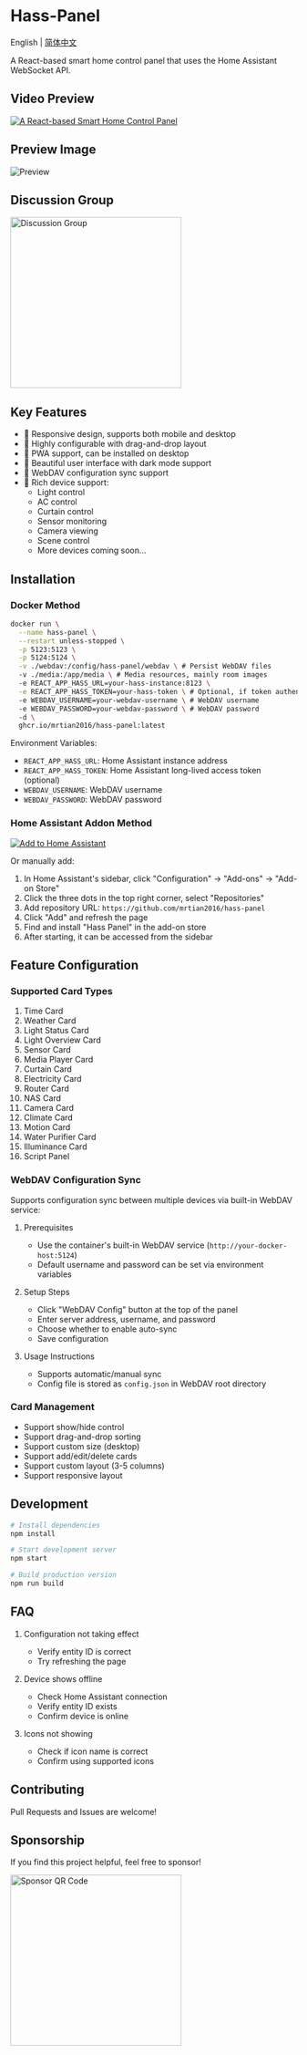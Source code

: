 # Hass-Panel

English | [简体中文](README.zh.md)

A React-based smart home control panel that uses the Home Assistant WebSocket API.

## Video Preview
[![A React-based Smart Home Control Panel]( https://i.imgur.com/PpbbnAS.png )](https://www.bilibili.com/video/BV1yxfaYHE5A/?share_source=copy_web&vd_source=3ef738469d1538347bdba19ea015dbd7)

## Preview Image
![Preview](https://i.imgur.com/ZV71KM8.jpeg)

## Discussion Group

<img src="https://i.imgur.com/M6wEC8M.jpeg" width="300" alt="Discussion Group" />

## Key Features

- 📱 Responsive design, supports both mobile and desktop
- 🔧 Highly configurable with drag-and-drop layout
- 🚀 PWA support, can be installed on desktop
- 🎨 Beautiful user interface with dark mode support
- 💾 WebDAV configuration sync support
- 🔌 Rich device support:
  - Light control
  - AC control
  - Curtain control
  - Sensor monitoring
  - Camera viewing
  - Scene control
  - More devices coming soon...

## Installation

### Docker Method
```bash
docker run \
  --name hass-panel \
  --restart unless-stopped \
  -p 5123:5123 \
  -p 5124:5124 \
  -v ./webdav:/config/hass-panel/webdav \ # Persist WebDAV files
  -v ./media:/app/media \ # Media resources, mainly room images
  -e REACT_APP_HASS_URL=your-hass-instance:8123 \
  -e REACT_APP_HASS_TOKEN=your-hass-token \ # Optional, if token authentication is needed
  -e WEBDAV_USERNAME=your-webdav-username \ # WebDAV username
  -e WEBDAV_PASSWORD=your-webdav-password \ # WebDAV password
  -d \
  ghcr.io/mrtian2016/hass-panel:latest
```

Environment Variables:
- `REACT_APP_HASS_URL`: Home Assistant instance address
- `REACT_APP_HASS_TOKEN`: Home Assistant long-lived access token (optional)
- `WEBDAV_USERNAME`: WebDAV username
- `WEBDAV_PASSWORD`: WebDAV password

### Home Assistant Addon Method

[![Add to Home Assistant](https://my.home-assistant.io/badges/supervisor_add_addon_repository.svg)](https://my.home-assistant.io/redirect/supervisor_add_addon_repository/?repository_url=https%3A%2F%2Fgithub.com%2Fmrtian2016%2Fhass-panel)

Or manually add:

1. In Home Assistant's sidebar, click "Configuration" -> "Add-ons" -> "Add-on Store"
2. Click the three dots in the top right corner, select "Repositories"
3. Add repository URL: `https://github.com/mrtian2016/hass-panel`
4. Click "Add" and refresh the page
5. Find and install "Hass Panel" in the add-on store
6. After starting, it can be accessed from the sidebar

## Feature Configuration

### Supported Card Types

1. Time Card
2. Weather Card
3. Light Status Card
4. Light Overview Card
5. Sensor Card
6. Media Player Card
7. Curtain Card
8. Electricity Card
9. Router Card
10. NAS Card
11. Camera Card
12. Climate Card
13. Motion Card
14. Water Purifier Card
15. Illuminance Card
16. Script Panel

### WebDAV Configuration Sync

Supports configuration sync between multiple devices via built-in WebDAV service:

1. Prerequisites
   - Use the container's built-in WebDAV service (`http://your-docker-host:5124`)
   - Default username and password can be set via environment variables

2. Setup Steps
   - Click "WebDAV Config" button at the top of the panel
   - Enter server address, username, and password
   - Choose whether to enable auto-sync
   - Save configuration

3. Usage Instructions
   - Supports automatic/manual sync
   - Config file is stored as `config.json` in WebDAV root directory

### Card Management

- Support show/hide control
- Support drag-and-drop sorting
- Support custom size (desktop)
- Support add/edit/delete cards
- Support custom layout (3-5 columns)
- Support responsive layout

## Development

```bash
# Install dependencies
npm install

# Start development server
npm start

# Build production version
npm run build
```

## FAQ

1. Configuration not taking effect
   - Verify entity ID is correct
   - Try refreshing the page

2. Device shows offline
   - Check Home Assistant connection
   - Verify entity ID exists
   - Confirm device is online

3. Icons not showing
   - Check if icon name is correct
   - Confirm using supported icons

## Contributing

Pull Requests and Issues are welcome!

## Sponsorship

If you find this project helpful, feel free to sponsor!

<img src="https://i.imgur.com/qYhxNZx.jpeg" width="300" alt="Sponsor QR Code" /> 